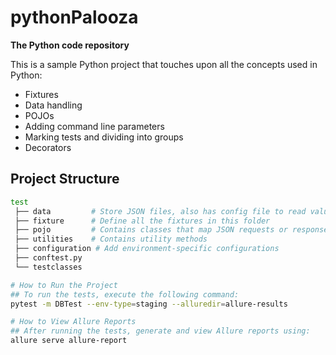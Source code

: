 
# pythonPalooza

**The Python code repository**

This is a sample Python project that touches upon all the concepts used in Python:

- Fixtures
- Data handling
- POJOs
- Adding command line parameters
- Marking tests and dividing into groups
- Decorators

## Project Structure

```bash
test
 ├── data         # Store JSON files, also has config file to read values depending upon the test environment
 ├── fixture      # Define all the fixtures in this folder
 ├── pojo         # Contains classes that map JSON requests or responses to classes
 ├── utilities    # Contains utility methods
 ├── configuration # Add environment-specific configurations
 ├── conftest.py  
 └── testclasses

# How to Run the Project
## To run the tests, execute the following command:
pytest -m DBTest --env-type=staging --alluredir=allure-results

# How to View Allure Reports
## After running the tests, generate and view Allure reports using:
allure serve allure-report


 
   
